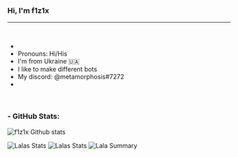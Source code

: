 ### Hi, I'm f1z1x

---

<br />

- 
- Pronouns: Hi/His
- I'm from Ukraine 🇺🇦 
- I like to make different bots
- My discord: @metamorphosis#7272
- 

<br/>



### - GitHub Stats:

![f1z1x Github stats](https://github-readme-stats.vercel.app/api?username=f1z1x&theme=radical&show_icons=true&count_private=true)
  
 
![Lalas Stats](https://github-profile-summary-cards.vercel.app/api/cards/repos-per-language?username=f1z1x&theme=solarized_dark)
![Lalas Stats](https://github-profile-summary-cards.vercel.app/api/cards/most-commit-language?username=f1z1x&theme=solarized_dark)
![Lala Summary](https://github-profile-summary-cards.vercel.app/api/cards/profile-details?username=f1z1x&theme=solarized_dark)
